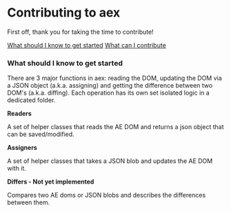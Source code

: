 # Contributing to aex
First off, thank you for taking the time to contribute!

[What should I know to get started](#what-should-I-know-to-get-started)
[What can I contribute](#how-can-i-contribute)

### What should I know to get started
There are 3 major functions in aex: reading the DOM, updating the DOM via a JSON object (a.k.a. assigning) and getting the difference between two DOM's (a.k.a. diffing).  Each operation has its own set isolated logic in a dedicated folder.

**Readers**

A set of helper classes that reads the AE DOM and returns a json object that can be saved/modified.

**Assigners**

A set of helper classes that takes a JSON blob and updates the AE DOM with it.

**Differs - Not yet implemented**

Compares two AE doms or JSON blobs and describes the differences between them.